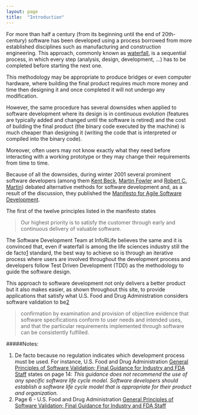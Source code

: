 ```yaml
---
layout: page
title:  "Introduction"
---
```


For more than half a century (from its beginning until the end of 20th-century) software has been developed using a process borrowed from more established disciplines such as manufacturing and construction engineering. This approach, commonly known as [waterfall](http://en.wikipedia.org/wiki/Waterfall_model), is a sequential process, in which every step (analysis, design, development, …) has to be completed before starting the next one.

This methodology may be appropriate to produce bridges or even computer hardware, where building the final product requires much more money and time then designing it and once completed it will not undergo any modification.

However, the same procedure has several downsides when applied to software development where its design is in continuous evolution (features are typically added and changed until the software is retired) and the cost of building the final product (the binary code executed by the machine) is much cheaper than designing it (writing the code that is interpreted or compiled into the binary code).

Moreover, often users may not know exactly what they need before interacting with a working prototype or they may change their requirements from time to time.

Because of all the downsides, during winter 2001 several prominent software developers (among them [Kent Beck](http://en.wikipedia.org/wiki/Kent_Beck), [Martin Fowler](http://en.wikipedia.org/wiki/Martin_Fowler) and [Robert C. Martin](http://en.wikipedia.org/wiki/Robert_Cecil_Martin)) debated alternative methods for software development and, as a result of the discussion, they published the [Manifesto for Agile Software Development](http://agilemanifesto.org).

The first of the twelve principles listed in the manifesto states

> Our highest priority is to satisfy the customer through early and continuous delivery of valuable software.

The Software Development Team at InfoRLife believes the same and it is convinced that, even if waterfall is among the life sciences industry still the de facto[1](#notes) standard, the best way to achieve so is through an iterative process where users are involved throughout the development process and developers follow Test Driven Development (TDD) as the methodology to guide the software design.

This approach to software development not only delivers a better product but it also makes easier, as shown throughout this site, to provide applications that satisfy what U.S. Food and Drug Administration considers software validation to be[2](#notes)

> confirmation by examination and provision of objective evidence that software specifications conform to user needs and intended uses, and that the particular requirements implemented through software can be consistently fulfilled.


#####Notes:
1. De facto because no regulation indicates which development process must be used. For instance, U.S. Food and Drug Administration [General Principles of Software Validation; Final Guidance for Industry and FDA Staff](http://www.fda.gov/downloads/MedicalDevices/DeviceRegulationandGuidance/GuidanceDocuments/ucm085371.pdf) states on page 14: *This guidance does not recommend the use of any specific software life cycle model. Software developers should establish a software life cycle model that is appropriate for their product and organization.*   
2. Page 6 - U.S. Food and Drug Administration [General Principles of Software Validation; Final Guidance for Industry and FDA Staff](http://www.fda.gov/downloads/MedicalDevices/DeviceRegulationandGuidance/GuidanceDocuments/ucm085371.pdf)
